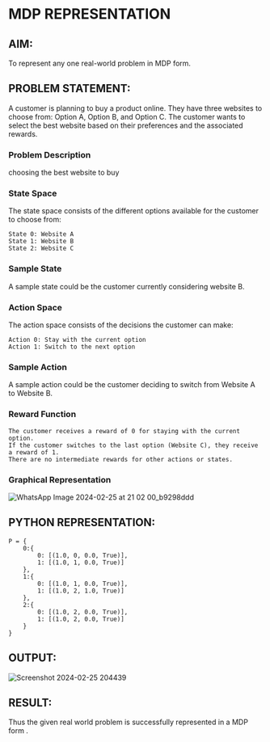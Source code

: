 # MDP REPRESENTATION

## AIM:
To represent any one real-world problem in MDP form.

## PROBLEM STATEMENT:
A customer is planning to buy a product online. They have three websites to choose from: Option A, Option B, and Option C. The customer wants to select the best website based on their preferences and the associated rewards.

### Problem Description
choosing the best website to buy

### State Space
The state space consists of the different options available for the customer to choose from:
```
State 0: Website A
State 1: Website B
State 2: Website C
```

### Sample State
A sample state could be the customer currently considering website B.

### Action Space
The action space consists of the decisions the customer can make:
```
Action 0: Stay with the current option
Action 1: Switch to the next option
```

### Sample Action
A sample action could be the customer deciding to switch from Website A to Website B.

### Reward Function
```
The customer receives a reward of 0 for staying with the current option.
If the customer switches to the last option (Website C), they receive a reward of 1.
There are no intermediate rewards for other actions or states.
```

### Graphical Representation

![WhatsApp Image 2024-02-25 at 21 02 00_b9298ddd](https://github.com/Nagul71/mdp-representation/assets/118661118/8f6d90eb-32bc-488c-b66c-6136f15165f6)


## PYTHON REPRESENTATION:
``` 
P = {
    0:{
        0: [(1.0, 0, 0.0, True)],  
        1: [(1.0, 1, 0.0, True)]   
    },
    1:{
        0: [(1.0, 1, 0.0, True)],  
        1: [(1.0, 2, 1.0, True)]   
    },
    2:{
        0: [(1.0, 2, 0.0, True)],  
        1: [(1.0, 2, 0.0, True)]   
    }
}
```


## OUTPUT:

![Screenshot 2024-02-25 204439](https://github.com/Nagul71/mdp-representation/assets/118661118/8ab226d5-968f-4165-b900-fab5b5612d7b)


## RESULT:

Thus the given real world problem is successfully represented in a MDP form .

